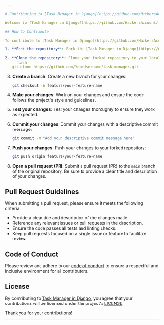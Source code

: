 ```yaml
---

# Contributing to [Task Manager in Django](https://github.com/HackersAccount/task_manager.git)

Welcome to [Task Manager in Django](https://github.com/HackersAccount/task_manager.git)! We appreciate your interest in contributing to our project. By participating in this project, you agree to abide by the [code of conduct](CODE_OF_CONDUCT.md).

## How to Contribute

To contribute to [Task Manager in Django](https://github.com/HackersAccount/task_manager.git), please follow the [GitHub Flow](https://docs.github.com/en/get-started/using-github/github-flow) process:

1. **Fork the repository**: Fork the [Task Manager in Django](https://github.com/HackersAccount/task_manager.git) repository to your GitHub account.

2. **Clone the repository**: Clone your forked repository to your local machine:
   ```bash
   git clone https://github.com/YourUsername/task_manager.git
   ```

3. **Create a branch**: Create a new branch for your changes:
   ```bash
   git checkout -b feature/your-feature-name
   ```

4. **Make your changes**: Work on your changes and ensure the code follows the project's style and guidelines.

5. **Test your changes**: Test your changes thoroughly to ensure they work as expected.

6. **Commit your changes**: Commit your changes with a descriptive commit message:
   ```bash
   git commit -m "Add your descriptive commit message here"
   ```

7. **Push your changes**: Push your changes to your forked repository:
   ```bash
   git push origin feature/your-feature-name
   ```

8. **Open a pull request (PR)**: Submit a pull request (PR) to the `main` branch of the original repository. Be sure to provide a clear title and description of your changes.

## Pull Request Guidelines

When submitting a pull request, please ensure it meets the following criteria:

- Provide a clear title and description of the changes made.
- Reference any relevant issues or pull requests in the description.
- Ensure the code passes all tests and linting checks.
- Keep pull requests focused on a single issue or feature to facilitate review.

## Code of Conduct

Please review and adhere to our [code of conduct](CODE_OF_CONDUCT.md) to ensure a respectful and inclusive environment for all contributors.

## License

By contributing to [Task Manager in Django](https://github.com/HackersAccount/task_manager.git), you agree that your contributions will be licensed under the project's [LICENSE](LICENSE).

Thank you for your contributions!

---
```

